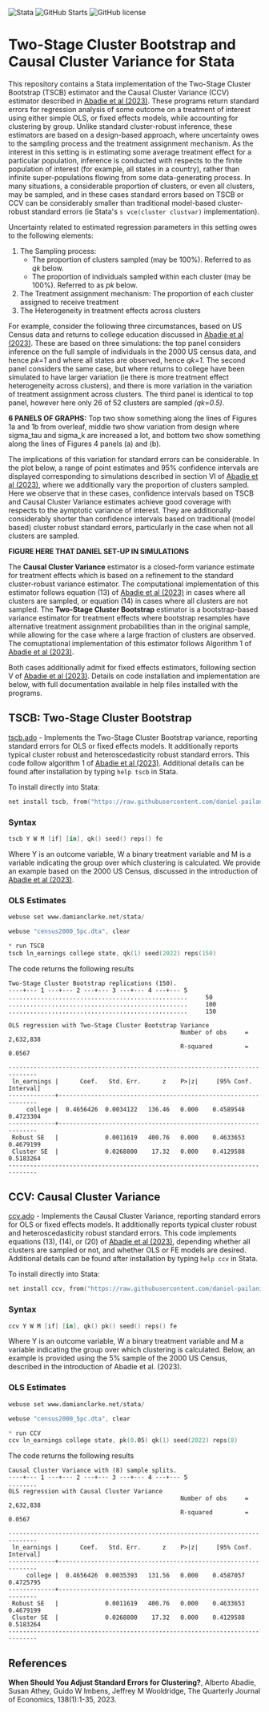 ![Stata](https://img.shields.io/badge/stata-2013-green) ![GitHub Starts](https://img.shields.io/github/stars/Daniel-Pailanir/tscb-ccv?style=social) ![GitHub license](https://img.shields.io/github/license/Daniel-Pailanir/sdid)

# Two-Stage Cluster Bootstrap and Causal Cluster Variance for Stata
This repository contains a Stata implementation of the Two-Stage Cluster Bootstrap (TSCB) estimator and the Causal Cluster Variance (CCV) estimator described in  [Abadie et al (2023)](#references).  These programs return standard errors for regression analysis of some outcome on a treatment of interest using either simple OLS, or fixed effects models, while accounting for clustering by group.  Unlike standard cluster-robust inference, these estimators are based on a design-based approach, where uncertainty owes to the sampling process and the treatment assignment mechanism.  As the interest in this setting is in estimating some average treatment effect for a particular population, inference is conducted with respects to the finite population of interest (for example, all states in a country), rather than infinite super-populations flowing from some data-generating process.  In many situations, a considerable proportion of clusters, or even all clusters, may be sampled, and in these cases standard errors based on TSCB or CCV can be considerably smaller than traditional model-based cluster-robust standard errors (ie Stata's `s vce(cluster clustvar)` implementation).

Uncertainty related to estimated regression parameters in this setting owes to the following elements: 
1. The Sampling process:
   - The proportion of clusters sampled (may be 100%).  Referred to as *qk* below.
   - The proportion of individuals sampled within each cluster (may be 100%).  Referred to as *pk* below.
2. The Treatment assignment mechanism: The proportion of each cluster assigned to receive treatment
3. The Heterogeneity in treatment effects across clusters

For example, consider the following three circumstances, based on US Census data and returns to college education discussed in [Abadie et al (2023)](#references). These are based on three simulations: the top panel considers inference on the full sample of individuals in the 2000 US census data, and hence *pk=1* and where all states are observed, hence *qk=1*.  The second panel considers the same case, but where returns to college have been simulated to have larger variation (ie there is more treatment effect heterogeneity across clusters), and there is more variation in the variation of treatment assignment across clusters.  The third panel is identical to top panel, however here only 26 of 52 clusters are sampled *(qk=0.5)*. 

**6 PANELS OF GRAPHS:** Top two show something along the lines of Figures 1a and 1b from overleaf, middle two show variation from design where sigma_tau and sigma_k are increased a lot, and bottom two show something along the lines of Figures 4 panels (a) and (b).

The implications of this variation for standard errors can be considerable.  In the plot below, a range of point estimates and 95% confidence intervals are displayed corresponding to simulations described in section VI of [Abadie et al (2023)](#references), where we additionally vary the proportion of clusters sampled.  Here we observe that in these cases, confidence intervals based on TSCB and Causal Cluster Variance estimates achieve good coverage with respects to the aymptotic variance of interest.  They are additionally considerably shorter than confidence intervals based on traditional (model based) cluster robust standard errors, particularly in the case when not all clusters are sampled.

**FIGURE HERE THAT DANIEL SET-UP IN SIMULATIONS**

The **Causal Cluster Variance** estimator is a closed-form variance estimate for treatment effects which is based on a refinement to the standard cluster-robust variance estimator.  The computational implementation of this estimator follows equation (13) of [Abadie et al (2023)](#references) in cases where all clusters are sampled, or equation (14) in cases where all clusters are not sampled.
The **Two-Stage Cluster Bootstrap** estimator is a bootstrap-based variance estimator for treatment effects where bootstrap resamples have alternative treatment assignment probabilities than in the original sample, while allowing for the case where a large fraction of clusters are observed.  The comuptational implementation of this estimator follows Algorithm 1 of [Abadie et al (2023)](#references).

Both cases additionally admit for fixed effects estimators, following section V of [Abadie et al (2023)](#references).  Details on code installation and implementation are below, with full documentation available in help files installed with the programs.


## TSCB: Two-Stage Cluster Bootstrap
[tscb.ado](tscb.ado) - Implements the Two-Stage Cluster Bootstrap variance, reporting standard errors for OLS or fixed effects models.  It additionally reports typical cluster robust and heteroscedasticity robust standard errors. This code follow algorithm 1 of [Abadie et al (2023)](#references).  Additional details can be found after installation by typing `help tscb` in Stata.

To install directly into Stata:
```s
net install tscb, from("https://raw.githubusercontent.com/daniel-pailanir/tscb-ccv/master") replace
```

### Syntax
```s
tscb Y W M [if] [in], qk() seed() reps() fe
```

Where Y is an outcome variable, W a binary treatment variable and M is a variable indicating the group over which clustering is calculated. We provide an example based on the 2000 US Census, discussed in the introduction of [Abadie et al (2023)](#references).

### OLS Estimates 
```s
webuse set www.damianclarke.net/stata/

webuse "census2000_5pc.dta", clear

* run TSCB
tscb ln_earnings college state, qk(1) seed(2022) reps(150)
```
The code returns the following results

```
Two-Stage Cluster Bootstrap replications (150).
----+--- 1 ---+--- 2 ---+--- 3 ---+--- 4 ---+--- 5
..................................................     50
..................................................     100
..................................................     150

OLS regression with Two-Stage Cluster Bootstrap Variance
                                                Number of obs     =  2,632,838
                                                R-squared         =     0.0567

------------------------------------------------------------------------------
 ln_earnings |      Coef.   Std. Err.      z    P>|z|     [95% Conf. Interval]
-------------+----------------------------------------------------------------
     college |  0.4656426  0.0034122   136.46   0.000    0.4589548   0.4723304
-------------+----------------------------------------------------------------
 Robust SE   |             0.0011619   400.76   0.000    0.4633653   0.4679199
 Cluster SE  |             0.0268800    17.32   0.000    0.4129588   0.5183264
------------------------------------------------------------------------------
```


## CCV: Causal Cluster Variance
[ccv.ado](ccv.ado) - Implements the Causal Cluster Variance, reporting standard errors for OLS or fixed effects models.  It additionally reports typical cluster robust and heteroscedasticity robust standard errors. This code implements equations (13), (14), or (20) of [Abadie et al (2023)](#references), depending whether all clusters are sampled or not, and whether OLS or FE models are desired.  Additional details can be found after installation by typing `help ccv` in Stata.

To install directly into Stata:
```s
net install ccv, from("https://raw.githubusercontent.com/daniel-pailanir/tscb-ccv/master") replace
```

### Syntax
```s
ccv Y W M [if] [in], qk() pk() seed() reps() fe
```

Where Y is an outcome variable, W a binary treatment variable and M a variable indicating the group over which clustering is calculated.  Below, an example is provided using the 5% sample of the 2000 US Census, described in the introduction of Abadie et al. (2023).

### OLS Estimates
```s
webuse set www.damianclarke.net/stata/

webuse "census2000_5pc.dta", clear

* run CCV
ccv ln_earnings college state, pk(0.05) qk(1) seed(2022) reps(8)
```
The code returns the following results

```
Causal Cluster Variance with (8) sample splits.
----+--- 1 ---+--- 2 ---+--- 3 ---+--- 4 ---+--- 5
........
OLS regression with Causal Cluster Variance
                                                Number of obs     =  2,632,838
                                                R-squared         =     0.0567

------------------------------------------------------------------------------
 ln_earnings |      Coef.   Std. Err.      z    P>|z|     [95% Conf. Interval]
-------------+----------------------------------------------------------------
     college |  0.4656426  0.0035393   131.56   0.000    0.4587057   0.4725795
-------------+----------------------------------------------------------------
 Robust SE   |             0.0011619   400.76   0.000    0.4633653   0.4679199
 Cluster SE  |             0.0268800    17.32   0.000    0.4129588   0.5183264
------------------------------------------------------------------------------
```

## References
**When Should You Adjust Standard Errors for Clustering?**, Alberto Abadie, Susan Athey, Guido W Imbens, Jeffrey M Wooldridge, The Quarterly Journal of Economics, 138(1):1-35, 2023.


